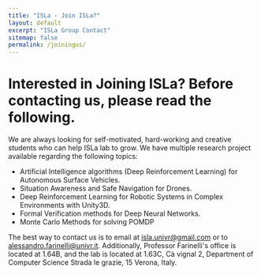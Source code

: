 ```yaml
---
title: "ISLa - Join ISLa?"
layout: default
excerpt: "ISLa Group Contact"
sitemap: false
permalink: /joiningus/
---
```


# Interested in Joining ISLa? Before contacting us, please read the following.

We are always looking for self-motivated, hard-working and creative students who can help ISLa lab to grow.
We have multiple research project available regarding the following topics:

* Artificial Intelligence algorithms (Deep Reinforcement Learning) for Autonomous Surface Vehicles.
* Situation Awareness and Safe Navigation for Drones.
* Deep Reinforcement Learning for Robotic Systems in Complex Environments with Unity3D.
* Formal Verification methods for Deep Neural Networks.
* Monte Carlo Methods for solving POMDP

The best way to contact us is to email at [isla.univr@gmail.com](mailto:isla.univr@gmail.com) or to [alessandro.farinelli@univr.it](mailto:alessandro.farinelli@univr.it). Additionally, Professor Farinelli's office is located at 1.64B, and the lab is located at 1.63C, Cà vignal 2, Department of Computer Science Strada le grazie, 15 Verona, Italy.




